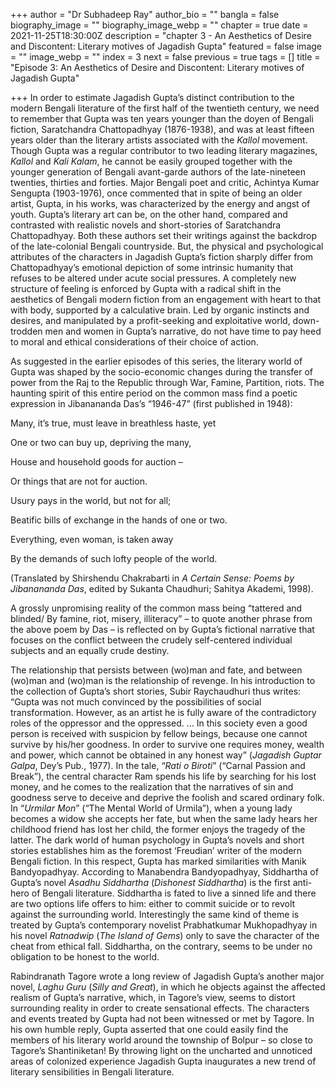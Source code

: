 +++
author = "Dr Subhadeep Ray"
author_bio = ""
bangla = false
biography_image = ""
biography_image_webp = ""
chapter = true
date = 2021-11-25T18:30:00Z
description = "chapter 3 - An Aesthetics of Desire and Discontent: Literary motives of Jagadish Gupta"
featured = false
image = ""
image_webp = ""
index = 3
next = false
previous = true
tags = []
title = "Episode 3: An Aesthetics of Desire and Discontent: Literary motives of Jagadish Gupta"

+++
In order to estimate Jagadish Gupta’s distinct contribution to the modern Bengali literature of the first half of the twentieth century, we need to remember that Gupta was ten years younger than the doyen of Bengali fiction, Saratchandra Chattopadhyay (1876-1938), and was at least fifteen years older than the literary artists associated with the _Kallol_ movement. Though Gupta was a regular contributor to two leading literary magazines, _Kallol_ and _Kali Kalam_, he cannot be easily grouped together with the younger generation of Bengali avant-garde authors of the late-nineteen twenties, thirties and forties. Major Bengali poet and critic, Achintya Kumar Sengupta (1903-1976), once commented that in spite of being an older artist, Gupta, in his works, was characterized by the energy and angst of youth. Gupta’s literary art can be, on the other hand, compared and contrasted with realistic novels and short-stories of Saratchandra Chattopadhyay. Both these authors set their writings against the backdrop of the late-colonial Bengali countryside. But, the physical and psychological attributes of the characters in Jagadish Gupta’s fiction sharply differ from Chattopadhyay’s emotional depiction of some intrinsic humanity that refuses to be altered under acute social pressures. A completely new structure of feeling is enforced by Gupta with a radical shift in the aesthetics of Bengali modern fiction from an engagement with heart to that with body, supported by a calculative brain. Led by organic instincts and desires, and manipulated by a profit-seeking and exploitative world, down-trodden men and women in Gupta’s narrative, do not have time to pay heed to moral and ethical considerations of their choice of action.

As suggested in the earlier episodes of this series, the literary world of Gupta was shaped by the socio-economic changes during the transfer of power from the Raj to the Republic through War, Famine, Partition, riots. The haunting spirit of this entire period on the common mass find a poetic expression in Jibanananda Das’s “1946-47” (first published in 1948):

Many, it’s true, must leave in breathless haste, yet

One or two can buy up, depriving the many,

House and household goods for auction –

Or things that are not for auction.

Usury pays in the world, but not for all;

Beatific bills of exchange in the hands of one or two.

Everything, even woman, is taken away

By the demands of such lofty people of the world.

(Translated by Shirshendu Chakrabarti in _A Certain Sense: Poems by Jibanananda Das_, edited by Sukanta Chaudhuri; Sahitya Akademi, 1998).

A grossly unpromising reality of the common mass being “tattered and blinded/ By famine, riot, misery, illiteracy” – to quote another phrase from the above poem by Das – is reflected on by Gupta’s fictional narrative that focuses on the conflict between the crudely self-centered individual subjects and an equally crude destiny.

The relationship that persists between (wo)man and fate, and between (wo)man and (wo)man is the relationship of revenge. In his introduction to the collection of Gupta’s short stories, Subir Raychaudhuri thus writes: “Gupta was not much convinced by the possibilities of social transformation. However, as an artist he is fully aware of the contradictory roles of the oppressor and the oppressed. … In this society even a good person is received with suspicion by fellow beings, because one cannot survive by his/her goodness. In order to survive one requires money, wealth and power, which cannot be obtained in any honest way” (_Jagadish Guptar Galpa_, Dey’s Pub., 1977). In the tale, “_Rati o Biroti_” (“Carnal Passion and Break”), the central character Ram spends his life by searching for his lost money, and he comes to the realization that the narratives of sin and goodness serve to deceive and deprive the foolish and scared ordinary folk. In “_Urmilar Mon_” (“The Mental World of Urmila”), when a young lady becomes a widow she accepts her fate, but when the same lady hears her childhood friend has lost her child, the former enjoys the tragedy of the latter. The dark world of human psychology in Gupta’s novels and short stories establishes him as the foremost ‘Freudian’ writer of the modern Bengali fiction. In this respect, Gupta has marked similarities with Manik Bandyopadhyay. According to Manabendra Bandyopadhyay, Siddhartha of Gupta’s novel _Asadhu Siddhartha_ (_Dishonest Siddhartha_) is the first anti-hero of Bengali literature. Siddhartha is fated to live a sinned life and there are two options life offers to him: either to commit suicide or to revolt against the surrounding world. Interestingly the same kind of theme is treated by Gupta’s contemporary novelist Prabhatkumar Mukhopadhyay in his novel _Ratnadwip_ (_The Island of Gems_) only to save the character of the cheat from ethical fall. Siddhartha, on the contrary, seems to be under no obligation to be honest to the world.

Rabindranath Tagore wrote a long review of Jagadish Gupta’s another major novel, _Laghu Guru_ (_Silly and Great_), in which he objects against the affected realism of Gupta’s narrative, which, in Tagore’s view, seems to distort surrounding reality in order to create sensational effects. The characters and events treated by Gupta had not been witnessed or met by Tagore. In his own humble reply, Gupta asserted that one could easily find the members of his literary world around the township of Bolpur – so close to Tagore’s Shantiniketan! By throwing light on the uncharted and unnoticed areas of colonized experience Jagadish Gupta inaugurates a new trend of literary sensibilities in Bengali literature.